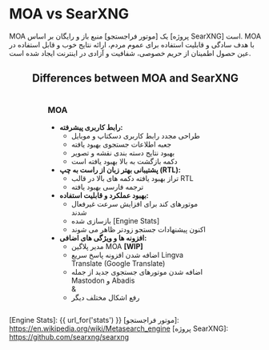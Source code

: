 
# MOA vs SearXNG

MOA یک [موتور فراجستجو] منبع باز و رایگان بر اساس [پروژه SearXNG] است. MOA با هدف سادگی و قابلیت استفاده برای عموم مردم، ارائه نتایج خوب و قابل استفاده در عین حصول اطمینان از حریم خصوصی، شفافیت و آزادی در اینترنت ایجاد شده است.

<style>
  .container {
    display: grid;
    grid-template-columns: repeat(2, 1fr);
    width: 80%;
    min-width: 350px;
    max-width: 1200px;
    margin: auto;
  }
  .container > div.moa {
    padding-right: 20px;
  }
  .container > div.local {
    border-left: 1px solid #ccc;
    padding-left: 20px;
  }
  .container > div.local:has(p > template.hide) {
    display: none;
  }
  .container > div.moa > span > h3:has(template.hide) {
    display: none;
  }
  @media (max-width: 800px) {
    .container {
      grid-template-columns: 1fr;
    }
    .container > div.local {
      border-left: 0px;
      padding-right: 20px;
    }
    .container > div.moa {
      padding-left: 20px;
    }
  }
  .container:has(div.local > p template.hide) {
    grid-template-columns: 1fr;
    width: 50%;
  }
</style>
<div style="text-align: center;">
  <h2>Differences between MOA and SearXNG</h2>
</div>

<div class="container">

<div class="moa">

<h3>MOA<template {{ "class='hide'" if get_setting('instance_customization.markdown', '') == '' else '' }}></template></h3>

- **رابط کاربری پیشرفته:**
  - طراحی مجدد رابط کاربری دسکتاپ و موبایل
  - جعبه اطلاعات جستجوی بهبود یافته
  - بهبود نتایج دسته بندی نقشه و تصویر
  - دکمه بازگشت به بالا بهبود یافته است
- **پشتیبانی بهتر زبان از راست به چپ (RTL):**
  - تراز بهبود یافته دکمه های بالا در قالب RTL
  - ترجمه فارسی بهبود یافته
- **بهبود عملکرد و قابلیت استفاده:**
  - موتورهای کند برای افزایش سرعت غیرفعال شدند
  - بازسازی شده [Engine Stats]
  - اکنون پیشنهادات جستجو زودتر ظاهر می شوند
- **افزونه ها و ویژگی های اضافی:**
  - مدیر پلاگین MOA **[WIP]**
  - اضافه شدن افزونه پاسخ سریع Lingva Translate (Google Translate)
  - اضافه شدن موتورهای جستجوی جدید از جمله Mastodon و Abadis
<br>  &
  - رفع اشکال مختلف دیگر

</div>

<div class="local">

{{get_setting('instance_customization.markdown','<template class="hide"></template>')}}

</div>

</div>


[Public Instances]: https://searx.space/
[Engine Stats]: {{ url_for('stats') }}
[موتور فراجستجو]: https://en.wikipedia.org/wiki/Metasearch_engine
[پروژه SearXNG]: https://github.com/searxng/searxng